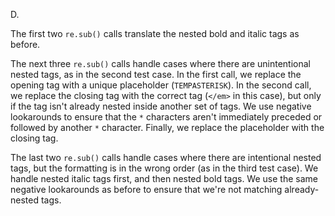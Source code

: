 
D.

The first two `re.sub()` calls translate the nested bold and italic tags as before.

The next three `re.sub()` calls handle cases where there are unintentional nested tags, as in the second test case. In the first call, we replace the opening tag with a unique placeholder (`TEMPASTERISK`). In the second call, we replace the closing tag with the correct tag (`</em>` in this case), but only if the tag isn't already nested inside another set of tags. We use negative lookarounds to ensure that the `*` characters aren't immediately preceded or followed by another `*` character. Finally, we replace the placeholder with the closing tag.

The last two `re.sub()` calls handle cases where there are intentional nested tags, but the formatting is in the wrong order (as in the third test case). We handle nested italic tags first, and then nested bold tags. We use the same negative lookarounds as before to ensure that we're not matching already-nested tags.
